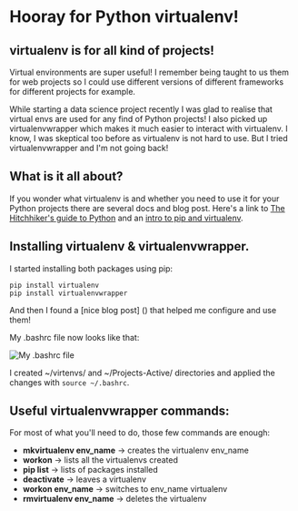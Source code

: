 Hooray for Python virtualenv!
=========

virtualenv is for all kind of projects!
-----

Virtual environments are super useful!
I remember being taught to us them for web projects
so I could use different versions of different
frameworks for different projects for example.

While starting a data science project recently
I was glad to realise that virtual envs are used
for any find of Python projects!
I also picked up virtualenvwrapper which makes it
much easier to interact with virtualenv.
I know, I was skeptical too before as virtualenv is not
hard to use. But I tried virtualenvwrapper and
I'm not going back!


What is it all about? 
----

If you wonder what virtualenv is and whether you need to use it for
your Python projects there are several docs and blog post.
Here's a link to [The Hitchhiker's guide to Python](http://docs.python-guide.org/en/latest/dev/virtualenvs/) and an [intro to pip and virtualenv](http://www.dabapps.com/blog/introduction-to-pip-and-virtualenv-python/).


Installing virtualenv & virtualenvwrapper.
-----
I started installing both packages using pip:
```
pip install virtualenv
pip install virtualenvwrapper
```
And then I found a [nice blog post] () that helped
me configure and use them!

My .bashrc file now looks like that:

![My .bashrc file](https://raw.github.com/eleonore9/using-python-virtualenv/master/img/bashrc_virtenvs.png)

I created ~/virtenvs/ and ~/Projects-Active/ directories
and applied the changes with ```source ~/.bashrc```.

Useful virtualenvwrapper commands:
------

For most of what you'll need to do, those few
commands are enough:

* **mkvirtualenv env_name** -> creates the virtualenv env_name
* **workon** -> lists all the virtualenvs created
* **pip list** -> lists of packages installed
* **deactivate** -> leaves a virtualenv
* **workon env_name** -> switches to env_name virtualenv
* **rmvirtualenv env_name** -> deletes the virtualenv